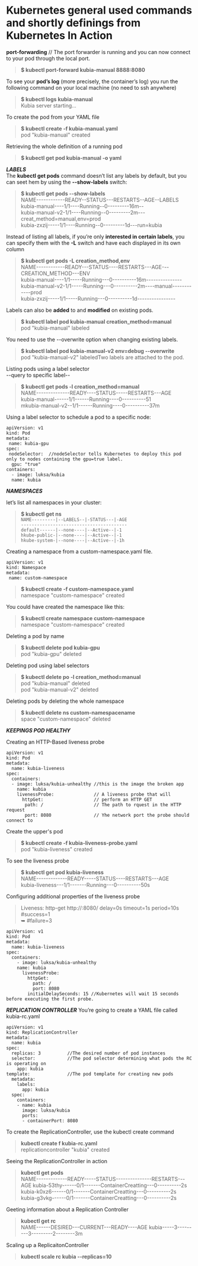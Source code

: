 # Kubernetes general used commands and shortly definings from **Kubernetes In Action** 

**port-forwarding** // The port forwarder is running and you can now connect to your pod through the local port.

>  **$ kubectl port-forward kubia-manual 8888:8080**


To see your **pod’s log** (more precisely, the container’s log) you run the following 
command on your local machine (no need to ssh anywhere)

> **$ kubectl logs kubia-manual**                                                             
  Kubia server starting...

To create the pod from your YAML file
> **$ kubectl create -f kubia-manual.yaml**                                                            
pod "kubia-manual" created

Retrieving the whole definition of a running pod
> **$ kubectl get pod kubia-manual -o yaml**

***LABELS***                                                                                             
The **kubectl get pods**  command  doesn’t  list  any  labels  by  default,  but  you  can  seet hem by using 
the **--show-labels** switch:
> **$ kubectl get pods --show-labels**                                                                      
   NAME------------READY--STATUS---RESTARTS--AGE--LABELS                                                      
   kubia-manual----1/1----Running--0---------16m--<none>                                                        
   kubia-manual-v2-1/1----Running--0---------2m---creat_method=manual,env=prod                                   
   kubia-zxzij-----1/1----Running--0---------1d---run=kubia                                                 
   
Instead of listing all labels, if you’re only **interested in certain labels**, you can specify them 
with the **-L** switch and have each displayed in its own column                                       
> **$ kubectl get pods **-L** creation_method,env**                                                              
   NAME------------READY---STATUS----RESTARTS---AGE---CREATION_METHOD---ENV                                                    
   kubia-manual----1/1-----Running---0----------16m---<none>------------<none>                                                 
   kubia-manual-v2-1/1-----Running---0----------2m----manual------------prod                                                     
   kubia-zxzij-----1/1-----Running---0----------1d----<none>------------<none>                                     
   
Labels can also be **added** to and **modified** on existing pods.
> **$ kubectl label pod kubia-manual creation_method=manual**                                                         
pod "kubia-manual" labeled                                                                                  

You need to use the --overwrite option when changing existing labels.                                     
> **$ kubectl label pod kubia-manual-v2 env=debug --overwrite**                                                      
pod "kubia-manual-v2" labeledTwo labels are attached to the pod.

Listing pods using a label selector                                                                             
--query to specific label--
> **$ kubectl get pods -l creation_method=manual**                                                                                                                                                              
   NAME--------------READY----STATUS-----RESTARTS---AGE                                                                          
   kubia-manual------1/1------Running----0----------51                                                                                
   mkubia-manual-v2--1/1------Running----0----------37m

   
Using a label selector to schedule a pod to a specific node:

    apiVersion: v1
    kind: Pod
    metadata: 
     name: kubia-gpu
    spec:
     nodeSelector:  //nodeSelector tells Kubernetes to deploy this pod only to nodes containing the gpu=true label.
      gpu: "true"
    containers:
      - image: luksa/kubia
      name: kubia
  
  ***NAMESPACES***
  
  let’s list all namespaces in your cluster:
  > **$ kubectl get ns**                                                                                                    
  `NAME---------|--LABELS--|-STATUS---|-AGE`                                                                             
  `----------------------------------------`                                                                                
  `default------|--none----|--Active--|-1`                                                                                
  `hkube-public-|--none----|--Active--|-1`                                                                           
  `hkube-system-|--none----|--Active--|-1h`        
  
 Creating a namespace from a custom-namespace.yaml file.
 
    apiVersion: v1
    kind: Namespace
    metadata:
     name: custom-namespace
  
  > **$ kubectl create -f custom-namespace.yaml**                                                                       
  namespace "custom-namespace" created
  
  You could have created the namespace like this:
  > **$ kubectl create namespace custom-namespace**                                                               
  namespace "custom-namespace" created
  
Deleting a pod by name
  > **$ kubectl delete pod kubia-gpu**                                                                                                                                                             
  pod "kubia-gpu" deleted
  
Deleting pod using label selectors 
> **$ kubectl delete po -l creation_method=manual**                                                                       
pod "kubia-manual" deleted                                                                                                 
pod "kubia-manual-v2" deleted                                                                             

Deleting pods by deleting the whole namespace
> **$ kubectl delete ns custom-namespacename**                                                                             
space "custom-namespace" deleted

***KEEPINGS POD HEALTHY***

Creating an HTTP-Based liveness probe

    apiVersion: v1
    kind: Pod
    metadata:
      name: kubia-liveness
    spec:
      containers:
      - image: luksa/kubia-unhealthy //this is the image the broken app
        name: kubia
        livenessProbe:               // A liveness probe that will
          httpGet:                   // perform an HTTP GET
           path: /                   // The path to rquest in the HTTP request
           port: 8080                // Yhe network port the probe should connect to
           
Create the upper's pod
> **$ kubectl create -f kubia-liveness-probe.yaml**                                                     
pod "kubia-liveness" created

To see the liveness probe
> **$ kubectl get pod kubia-liveness**                                                                                            
NAME-------------READY-----STATUS----RESTARTS---AGE                                                                                  
kubia-liveness---1/1-------Running---0----------50s                                                                                    

Configuring additional properties of the liveness probe 
> Liveness: http-get http://:8080/ delay=0s timeout=1s period=10s #success=1                                                             
                                    ➥ #failure=3

    apiVersion: v1
    kind: Pod
    metadata:
      name: kubia-liveness
    spec:
      containers:
        - image: luksa/kubia-unhealthy
        name: kubia
          livenessProbe:
            httpGet:
              path: /
              port: 8080
            initialDelaySeconds: 15 //Kubernetes will wait 15 seconds before executing the first probe.

    
  ***REPLICATION CONTROLLER***
  You’re  going  to  create  a  YAML  file  called  kubia-rc.yaml 
  
    apiVersion: v1
    kind: ReplicationController
    metadata:
      name: kubia
    spec:
      replicas: 3          //The desired number of pod instances
      selector:            //The pod selector determining what pods the RC is operating on
        app: kubia         
    template:              //The pod template for creating new pods
      metadata:
        labels:
          app: kubia
      spec:
        containers:
        - name: kubia
          image: luksa/kubia
          ports:
          - containerPort: 8080

To  create  the  ReplicationController,  use  the  kubectl create  command
> **kubectl create f kubia-rc.yaml**                                       
replicationcontroller "kubia" created

Seeing the ReplicationController in action
> **kubectl get pods**                                                                                                    
NAME-------------READY-----STATUS---------------RESTARTS---AGE                                                                            kubia-53thy------0/1-------ContainerCreatting---0----------2s                                                                     
kubia-k0xz6------0/1-------ContainerCreatting---0----------2s                                                                  
kubia-g3vkg------0/1-------ContainerCreatting---0----------2s                                                             

Geeting information about a Replication Controller
> **kubectl get rc**                                                                                 
NAME------DESIRED---CURRENT---READY----AGE
kubia-----3---------3---------2--------3m

Scaling up a ReplicaitonController
> **kubectl scale rc kubia --replicas=10**                                                                                      

      
              

   

















  
